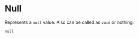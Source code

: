 # Null

Represents a `null` value. Also can be called as `void` or nothing.

```title="Syntax"
null
```
